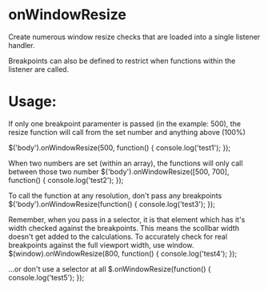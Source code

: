 # onWindowResize
Create numerous window resize checks that are loaded into a single listener handler. 

Breakpoints can also be defined to restrict when functions within the listener are called.

# Usage:
If only one breakpoint paramenter is passed (in the example: 500), the resize function will
call from the set number and anything above (100%)

$('body').onWindowResize(500, function() {
  console.log('test1');
});

When two numbers are set (within an array), the functions will
only call between those two number
$('body').onWindowResize([500, 700], function() {
  console.log('test2');
});

To call the function at any resolution, don't pass any breakpoints
$('body').onWindowResize(function() {
  console.log('test3');
});

Remember, when you pass in a selector, it is that element which has it's width checked
against the breakpoints. This means the scollbar width doesn't get added to the calculations. 
To accurately check for real breakpoints against the full viewport width, use window. 
$(window).onWindowResize(800, function() {
  console.log('test4');
});

...or don't use a selector at all
$.onWindowResize(function() {
  console.log('test5');
});
